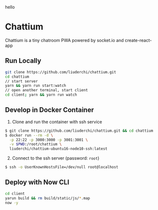 hello
# Chattium

Chattium is a tiny chatroom PWA powered by socket.io and create-react-app

## Run Locally

```sh
git clone https://github.com/liuderchi/chattium.git
cd chattium
// start server
yarn && yarn run start:watch
// open another terminal, start client
cd client; yarn && yarn run watch
```

## Develop in Docker Container

1. Clone and run the container with ssh service

```bash
$ git clone https://github.com/liuderchi/chattium.git && cd chattium
$ docker run --rm -d \
  -p 22:22 -p 3000:3000 -p 3001:3001 \
  -v $PWD:/root/chattium \
  liuderchi/chattium-ubuntu16-node10-ssh:latest
```

2. Connect to the ssh server (password: `root`)

```bash
$ ssh -o UserKnownHostsFile=/dev/null root@localhost
```

## Deploy with Now CLI

```sh
cd client
yarun build && rm build/static/js/*.map
now -y
```